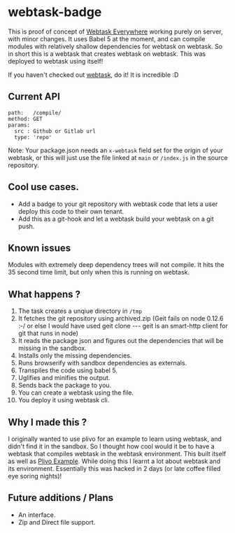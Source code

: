 # webtask-badge

This is proof of concept of [Webtask Everywhere](https://github.com/auth0/webtask-everywhere) working purely on server, with minor changes. It uses Babel 5 at the moment, and can compile modules with relatively shallow dependencies for webtask on webtask. So in short this is a webtask that creates webtask on webtask. This was deployed to webtask using itself! 

If you haven't checked out [webtask](https://webtask.io/), do it! It is incredible :D

## Current API 

```
path:   /compile/
method: GET 
params: 
  src : Github or Gitlab url
  type: 'repo'
```  

Note: Your package.json needs an `x-webtask` field set for the origin of your webtask, or this will just use the file linked at `main` or `/index.js` in the source repository.

## Cool use cases.
- Add a badge to your git repository with webtask code that lets a user deploy this code to their own tenant.
- Add this as a git-hook and let a webtask build your webtask on a git push.

## Known issues 
Modules with extremely deep dependency trees will not compile. It hits the 35 second time limit, but only when this is running on webtask. 

## What happens ?
1. The task creates a unqiue directory in `/tmp`
2. It fetches the git repository using archived.zip (Geit fails on node 0.12.6 :-/ or else I would have used geit clone --- geit is an smart-http client for git that runs in node)
3. It reads the package json and figures out the dependencies that will be missing in the sandbox.
4. Installs only the missing dependencies.
5. Runs browserify with sandbox dependencies as externals.
6. Transpiles the code using babel 5.
7. Uglifies and minifies the output.
8. Sends back the package to you.
9. You can create a webtask using the file.
10. You deploy it using webtask cli.

## Why I made this ?
I originally wanted to use plivo for an example to learn using webtask, and didn't find it in the sandbox. So I thought how cool would it be to have a webtask that compiles webtask in the webtask environment. This built itself as well as [Plivo Example](https://github.com/darkyen/hello-webtask). While doing this I learnt a lot about webtask and its environment. Essentially this was hacked in 2 days (or late coffee filled eye soring nights)!

## Future additions / Plans
- An interface.
- Zip and Direct file support.
